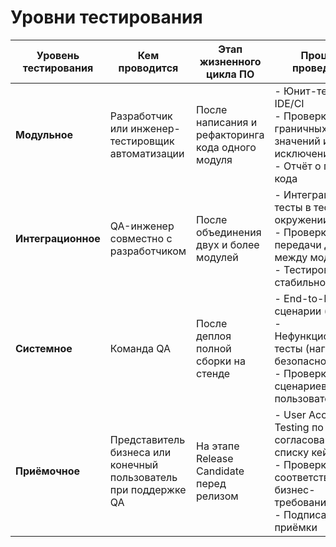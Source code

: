 # Уровни тестирования

| Уровень тестирования | Кем проводится                                                   | Этап жизненного цикла ПО                          | Процесс проведения                                                                                                                           |
|----------------------|------------------------------------------------------------------|---------------------------------------------------|----------------------------------------------------------------------------------------------------------------------------------------------|
| **Модульное**        | Разработчик или инженер-тестировщик автоматизации                | После написания и рефакторинга кода одного модуля | - Юнит-тесты в IDE/CI<br>- Проверка граничных значений и исключений<br>- Отчёт о покрытии кода                                               |
| **Интеграционное**   | QA-инженер совместно с разработчиком                             | После объединения двух и более модулей            | - Интеграционные тесты в тестовом окружении<br>- Проверка передачи данных между модулями<br>- Тестирование на стабильность API               |
| **Системное**        | Команда QA                                                       | После деплоя полной сборки на стенде              | - End-to-End сценарии (E2E)<br>- Нефункциональные тесты (нагрузка, безопасность)<br>- Проверка логики сценариев пользователя                 |
| **Приёмочное**       | Представитель бизнеса или конечный пользователь при поддержке QA | На этапе Release Candidate перед релизом          | - User Acceptance Testing по заранее согласованному списку кейсов<br>- Проверка соответствия бизнес-требованиям<br>- Подписание акта приёмки |